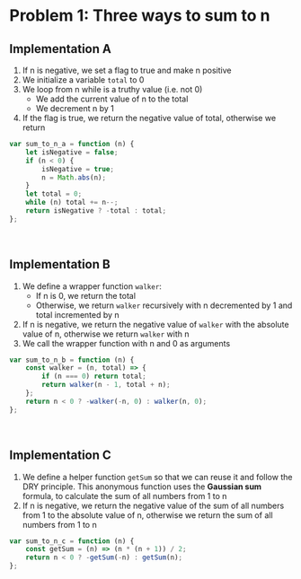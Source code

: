 # Problem 1: Three ways to sum to n

## Implementation A


1. If n is negative, we set a flag to true and make n positive
2. We initialize a variable `total` to 0
3. We loop from n while is a truthy value (i.e. not 0)
    - We add the current value of n to the total
    - We decrement n by 1
4. If the flag is true, we return the negative value of total, otherwise we return

```js
var sum_to_n_a = function (n) {
	let isNegative = false;
	if (n < 0) {
		isNegative = true;
		n = Math.abs(n);
	}
	let total = 0;
	while (n) total += n--;
	return isNegative ? -total : total;
};
```

&nbsp;

## Implementation B


1. We define a wrapper function `walker`:
    - If n is 0, we return the total
    - Otherwise, we return `walker` recursively with n decremented by 1 and total incremented by n
2. If n is negative, we return the negative value of `walker` with the absolute value of n, otherwise we return `walker` with n
3. We call the wrapper function with n and 0 as arguments

```js
var sum_to_n_b = function (n) {
	const walker = (n, total) => {
		if (n === 0) return total;
		return walker(n - 1, total + n);
	};
	return n < 0 ? -walker(-n, 0) : walker(n, 0);
};
```

&nbsp;

## Implementation C


1.  We define a helper function `getSum` so that we can reuse it and follow the DRY principle. This anonymous function uses the **Gaussian sum** formula, to calculate the sum of all numbers from 1 to n
2.  If n is negative, we return the negative value of the sum of all numbers from 1 to the absolute value of n, otherwise we return the sum of all numbers from 1 to n

```js
var sum_to_n_c = function (n) {
	const getSum = (n) => (n * (n + 1)) / 2;
	return n < 0 ? -getSum(-n) : getSum(n);
};
```
